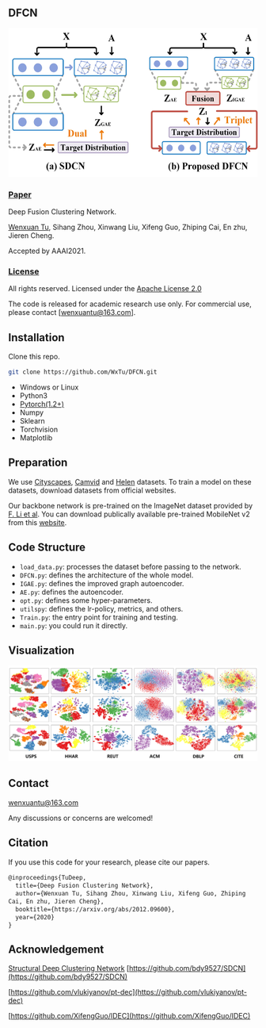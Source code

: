 ## DFCN
<span id="jump1"></span>
<img src="./figure/1.jpg" width="530" height="300" alt="DFCN"/><br/>


###  [Paper](https://arxiv.org/pdf/2012.09600.pdf)

Deep Fusion Clustering Network.<br>

[Wenxuan Tu](https://github.com/WxTu/DFCN/), Sihang Zhou, Xinwang Liu, Xifeng Guo, Zhiping Cai, En zhu, Jieren Cheng.<br>

Accepted by AAAI2021.<br>

### [License](https://raw.githubusercontent.com/nvlabs/SPADE/master/LICENSE.md)

All rights reserved.
Licensed under the [Apache License 2.0](http://www.apache.org/licenses/LICENSE-2.0) 

The code is released for academic research use only. For commercial use, please contact [wenxuantu@163.com].


## Installation

Clone this repo.
```bash
git clone https://github.com/WxTu/DFCN.git
```

* Windows or Linux
* Python3
* [Pytorch(1.2+)](https://pytorch.org/)
* Numpy
* Sklearn
* Torchvision
* Matplotlib


## Preparation

We use [Cityscapes](https://www.cityscapes-dataset.com/), [Camvid](http://mi.eng.cam.ac.uk/research/projects/VideoRec/CamVid/) and [Helen](http://www.f-zhou.com/fa_code.html) datasets. To train a model on these datasets, download datasets from official websites.

Our backbone network is pre-trained on the ImageNet dataset provided by [F. Li et al](http://www.image-net.org/). You can download publically available pre-trained MobileNet v2 from this [website](https://github.com/ansleliu/LightNet).

## Code Structure
- `load_data.py`: processes the dataset before passing to the network.
- `DFCN.py`: defines the architecture of the whole model.
- `IGAE.py`: defines the improved graph autoencoder.
- `AE.py`: defines the autoencoder.
- `opt.py`: defines some hyper-parameters.
- `utilspy`: defines the lr-policy, metrics, and others.
- `Train.py`: the entry point for training and testing.
- `main.py`: you could run it directly.

<span id="jump2"></span>

## Visualization
![Visual Show](./figure/2.jpg)

## Contact
[wenxuantu@163.com](wenxuantu@163.com)

Any discussions or concerns are welcomed!

## Citation
If you use this code for your research, please cite our papers.
```
@inproceedings{TuDeep,
  title={Deep Fusion Clustering Network},
  author={Wenxuan Tu, Sihang Zhou, Xinwang Liu, Xifeng Guo, Zhiping Cai, En zhu, Jieren Cheng},
  booktitle={https://arxiv.org/abs/2012.09600},
  year={2020}
}
```
## Acknowledgement

[Structural Deep Clustering Network](https://arxiv.org/abs/2002.01633) [https://github.com/bdy9527/SDCN](https://github.com/bdy9527/SDCN)

[https://github.com/vlukiyanov/pt-dec](https://github.com/vlukiyanov/pt-dec)

[https://github.com/XifengGuo/IDEC](https://github.com/XifengGuo/IDEC)

